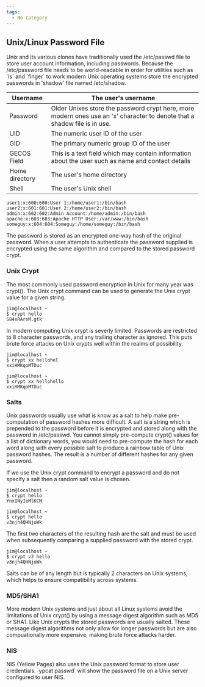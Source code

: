 ```yaml
---
tags:
  - No Category
---
```

## Unix/Linux Password File

Unix and its various clones have traditionally used the /etc/passwd file
to store user account information, including passwords. Because the
/etc/password file needs to be world-readable in order for utilities
such as \`ls\` and \`finger\` to work modern Unix operating systems
store the encrypted passwords in 'shadow' file named /etc/shadow.

| Username       | The user's username                                                                                                       |
|----------------|---------------------------------------------------------------------------------------------------------------------------|
| Password       | Older Unixes store the password crypt here, more modern ones use an 'x' character to denote that a shadow file is in use. |
| UID            | The numeric user ID of the user                                                                                           |
| GID            | The primary numeric group ID of the user                                                                                  |
| GECOS Field    | This is a text field which may contain information about the user such as name and contact details                        |
| Home directory | The user's home directory                                                                                                 |
| Shell          | The user's Unix shell                                                                                                     |

    user1:x:600:600:User 1:/home/user1:/bin/bash
    user2:x:601:601:User 2:/home/user2:/bin/bash
    admin:x:602:602:Admin Account:/home/admin:/bin/bash
    apache:x:603:603:Apache HTTP User:/var/www:/bin/bash
    someguy:x:604:604:Someguy:/home/someguy:/bin/bash

The password is stored as an encrypted one-way hash of the original
password. When a user attempts to authenticate the password supplied is
encrypted using the same algorithm and compared to the stored password
crypt.

### Unix Crypt

The most commonly used password encryption in Unix for many year was
crypt(). The Unix crypt command can be used to generate the Unix crypt
value for a given string.

    jim@localhost ~
    $ crypt hello
    S84xRArsM.gtk

In modern computing Unix crypt is severly limited. Passwords are
restricted to 8 character passwords, and any trailing character as
ignored. This puts brute force attacks on Unix crypts well within the
realms of possibility.

    jim@localhost ~
    $ crypt xx hellohel
    xxiHMKqoMTDuc

    jim@localhost ~
    $ crypt xx hellohello
    xxiHMKqoMTDuc

### Salts

Unix passwords usually use what is know as a salt to help make
pre-computation of password hashes more difficult. A salt is a string
which is prepended to the password before it is encrypted and stored
along with the password in /etc/passwd. You cannot simply pre-compute
crypt() values for a list of dictionary words, you would need to
pre-compute the hash for each word along with every possible salt to
produce a rainbow table of Unix password hashes. The result is a number
of different hashes for any given password.

If we use the Unix crypt command to encrypt a password and do not
specify a salt then a random salt value is chosen.

    jim@localhost ~
    $ crypt hello
    YnxINyIeMlKCM

    jim@localhost ~
    $ crypt hello
    v3njh4QHNjoWk

The first two characters of the resulting hash are the salt and must be
used when subsequently comparing a supplied password with the stored
crypt.

    jim@localhost ~
    $ crypt v3 hello
    v3njh4QHNjoWk

Salts can be of any length but is typically 2 characters on Unix
systems, which helps to ensure compatibility across systems.

### MD5/SHA1

More modern Unix systems and just about all Linux systems avoid the
limitations of Unix crypt() by using a message digest algorithm such as
MD5 or SHA1. Like Unix crypts the stored passwords are usually salted.
These message digest algorithms not only allow for longer passwords but
are also compuationally more expensive, making brute force attacks
harder.

### NIS

NIS (Yellow Pages) also uses the Unix password format to store user
credentials. \`ypcat passwd\` will show the password file on a Unix
server configured to user NIS.